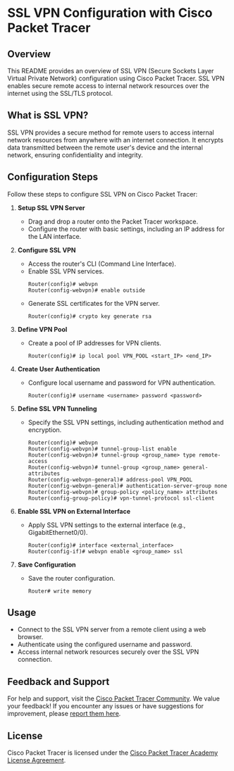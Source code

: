 # SSL VPN Configuration with Cisco Packet Tracer

## Overview
This README provides an overview of SSL VPN (Secure Sockets Layer Virtual Private Network) configuration using Cisco Packet Tracer. SSL VPN enables secure remote access to internal network resources over the internet using the SSL/TLS protocol.

## What is SSL VPN?
SSL VPN provides a secure method for remote users to access internal network resources from anywhere with an internet connection. It encrypts data transmitted between the remote user's device and the internal network, ensuring confidentiality and integrity.

## Configuration Steps
Follow these steps to configure SSL VPN on Cisco Packet Tracer:

1. **Setup SSL VPN Server**
    - Drag and drop a router onto the Packet Tracer workspace.
    - Configure the router with basic settings, including an IP address for the LAN interface.

2. **Configure SSL VPN**
    - Access the router's CLI (Command Line Interface).
    - Enable SSL VPN services.
        ```
        Router(config)# webvpn
        Router(config-webvpn)# enable outside
        ```
    - Generate SSL certificates for the VPN server.
        ```
        Router(config)# crypto key generate rsa
        ```

3. **Define VPN Pool**
    - Create a pool of IP addresses for VPN clients.
        ```
        Router(config)# ip local pool VPN_POOL <start_IP> <end_IP>
        ```

4. **Create User Authentication**
    - Configure local username and password for VPN authentication.
        ```
        Router(config)# username <username> password <password>
        ```

5. **Define SSL VPN Tunneling**
    - Specify the SSL VPN settings, including authentication method and encryption.
        ```
        Router(config)# webvpn
        Router(config-webvpn)# tunnel-group-list enable
        Router(config-webvpn)# tunnel-group <group_name> type remote-access
        Router(config-webvpn)# tunnel-group <group_name> general-attributes
        Router(config-webvpn-general)# address-pool VPN_POOL
        Router(config-webvpn-general)# authentication-server-group none
        Router(config-webvpn)# group-policy <policy_name> attributes
        Router(config-group-policy)# vpn-tunnel-protocol ssl-client
        ```

6. **Enable SSL VPN on External Interface**
    - Apply SSL VPN settings to the external interface (e.g., GigabitEthernet0/0).
        ```
        Router(config)# interface <external_interface>
        Router(config-if)# webvpn enable <group_name> ssl
        ```

7. **Save Configuration**
    - Save the router configuration.
        ```
        Router# write memory
        ```

## Usage
- Connect to the SSL VPN server from a remote client using a web browser.
- Authenticate using the configured username and password.
- Access internal network resources securely over the SSL VPN connection.

## Feedback and Support
For help and support, visit the [Cisco Packet Tracer Community](https://www.netacad.com/group/offerings/packet-tracer).
We value your feedback! If you encounter any issues or have suggestions for improvement, please [report them here](https://www.netacad.com/group/offerings/packet-tracer).

## License
Cisco Packet Tracer is licensed under the [Cisco Packet Tracer Academy License Agreement](https://www.netacad.com/group/offerings/cisco-packet-tracer-license-agreement).

